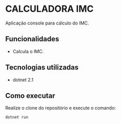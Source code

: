 # CALCULADORA IMC

Aplicação console para cálculo do IMC.

## Funcionalidades

- Calcula o IMC.

## Tecnologias utilizadas
 
- dotnet 2.1

## Como executar
 Realize o clone do repositório e execute o comando:
 
 ```
 dotnet run 
 ```
